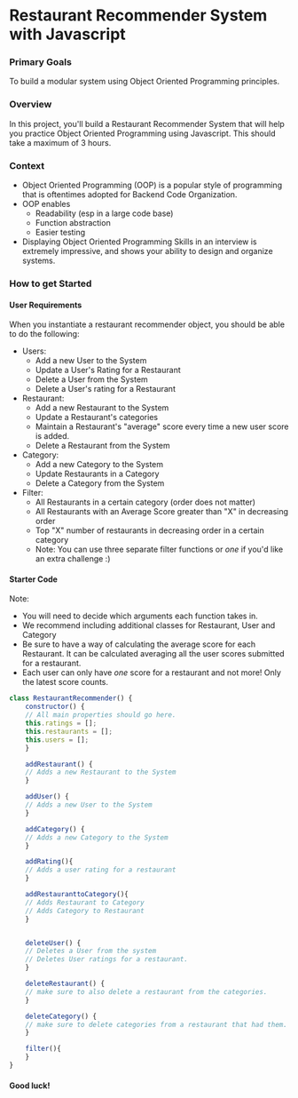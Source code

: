 # Restaurant Recommender System with Javascript


### Primary Goals
To build a modular system using Object Oriented Programming principles.

### Overview
In this project, you'll build a Restaurant Recommender System that will
help you practice Object Oriented Programming using Javascript. This should take
a maximum of 3 hours.

### Context
* Object Oriented Programming (OOP) is a popular style of programming that is oftentimes
adopted for Backend Code Organization.
* OOP enables
    * Readability (esp in a large code base)
    * Function abstraction
    * Easier testing
* Displaying Object Oriented Programming Skills in an interview is extremely impressive, and shows your ability to design and organize systems.


### How to get Started
#### User Requirements
When you instantiate a restaurant recommender object, you should be able to do the following:

* Users:
    * Add a new User to the System
    * Update a User's Rating for a Restaurant
    * Delete a User from the System
    * Delete a User's rating for a Restaurant
* Restaurant:
    * Add a new Restaurant to the System
    * Update a Restaurant's categories
    * Maintain a Restaurant's "average" score every time a new user score is added.
    * Delete a Restaurant from the System
* Category:
    * Add a new Category to the System
    * Update Restaurants in a Category
    * Delete a Category from the System
* Filter:
    * All Restaurants in a certain category (order does not matter)
    * All Restaurants with an Average Score greater than "X" in decreasing order
    * Top "X" number of restaurants in decreasing order in a certain category
    * Note: You can use three separate filter functions or _one_ if you'd like an extra challenge :)

#### Starter Code
Note:
* You will need to decide which arguments each function takes in.
* We recommend including additional classes for Restaurant, User and Category
* Be sure to have a way of calculating the average score for each Restaurant.
It can be calculated averaging all the user scores submitted for a restaurant.
* Each user can only have _one_ score for a restaurant and not more! Only the latest
score counts.

```javascript
class RestaurantRecommender() {
    constructor() {
    // All main properties should go here.
    this.ratings = [];
    this.restaurants = [];
    this.users = [];
    }

    addRestaurant() {
    // Adds a new Restaurant to the System
    }

    addUser() {
    // Adds a new User to the System
    }

    addCategory() {
    // Adds a new Category to the System
    }

    addRating(){
    // Adds a user rating for a restaurant
    }

    addRestauranttoCategory(){
    // Adds Restaurant to Category
    // Adds Category to Restaurant
    }


    deleteUser() {
    // Deletes a User from the system
    // Deletes User ratings for a restaurant.
    }

    deleteRestaurant() {
    // make sure to also delete a restaurant from the categories.
    }

    deleteCategory() {
    // make sure to delete categories from a restaurant that had them.
    }

    filter(){
    }
}

```

#### Good luck!


